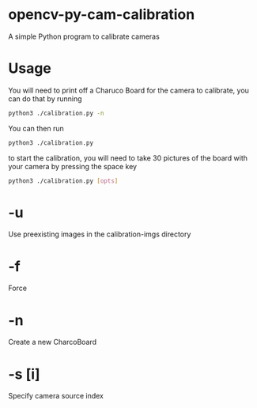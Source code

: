 # opencv-py-cam-calibration

A simple Python program to calibrate cameras

# Usage 

You will need to print off a Charuco Board for the camera to calibrate, you can do that by running 
```bash
python3 ./calibration.py -n
```

You can then run
```bash
python3 ./calibration.py
```
to start the calibration, you will need to take 30 pictures of the board with your camera by pressing the space key

```bash
python3 ./calibration.py [opts]
```

# -u
Use preexisting images in the calibration-imgs directory 

# -f
Force

# -n 
Create a new CharcoBoard

# -s [i]
Specify camera source index
